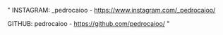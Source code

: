 " INSTAGRAM:
    _pedrocaioo  -  https://www.instagram.com/_pedrocaioo/
  
  GITHUB: 
    pedrocaioo  -  https://github.com/pedrocaioo/ "
